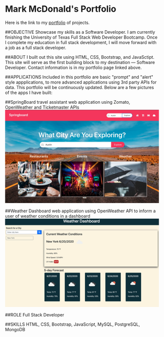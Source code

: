 # Mark McDonald's Portfolio

Here is the link to my <a href="https://markmcdnyu.github.io/Portfolio/" target="_blank">portfolio</a> of projects.

##OBJECTIVE 
Showcase my skills as a Software Developer. I am currently finishing the University of Texas Full Stack Web Developer Bootcamp. Once I complete my education in full stack development, I will move forward with a job as a full stack developer.

##ABOUT 
I built out this site using HTML, CSS, Bootstrap, and JavaSctipt. This site will serve as the first building block to my destination — Software Developer. Contact information is in my portfolio page linked above.

##APPLICATIONS
Included in this portfolio are basic "prompt" and "alert" style appplications, to more advanced applications using 3rd party APIs for data. This portfolio will be continuously updated. Below are a few pictures of the apps I have built:

##SpringBoard 
   travel assistant web application using Zomato, OpenWeather and Ticketmaster APIs
<img src="assets/img/portfolio/springboard_app_screenshot.jpg" alt="travel web app picture"/>

##Weather Dashboard
   web application using OpenWeather API to inform a user of weather conditions in a dashboard
<img src="assets/img/portfolio/Screen Shot 2020-06-20 at 1.30.57 AM.png" alt="weather dashboard app picture"/>

##ROLE 
Full Stack Developer

##SKILLS
HTML, CSS, Bootstrap, JavaScript, MySQL, PostgreSQL, MongoDB